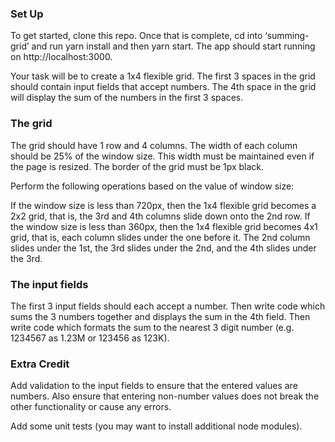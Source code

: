 ### Set Up

To get started, clone this repo. Once that is complete, cd into ‘summing-grid’ and run yarn install and then yarn start. The app should start running on http://localhost:3000.

Your task will be to create a 1x4 flexible grid. The first 3 spaces in the grid should contain input fields that accept numbers. The 4th space in the grid will display the sum of the numbers in the first 3 spaces.

### The grid

The grid should have 1 row and 4 columns. The width of each column should be 25% of the window size. This width must be maintained even if the page is resized. The border of the grid must be 1px black.

Perform the following operations based on the value of window size:

If the window size is less than 720px, then the 1x4 flexible grid becomes a 2x2 grid, that is, the 3rd and 4th columns slide down onto the 2nd row.
If the window size is less than 360px, then the 1x4 flexible grid becomes 4x1 grid, that is, each column slides under the one before it. The 2nd column slides under the 1st, the 3rd slides under the 2nd, and the 4th slides under the 3rd.

### The input fields

The first 3 input fields should each accept a number. Then write code which sums the 3 numbers together and displays the sum in the 4th field. Then write code which formats the sum to the nearest 3 digit number (e.g. 1234567 as 1.23M or 123456 as 123K).

### Extra Credit

Add validation to the input fields to ensure that the entered values are numbers. Also ensure that entering non-number values does not break the other functionality or cause any errors.

Add some unit tests (you may want to install additional node modules).
